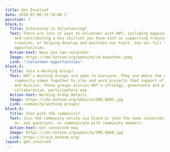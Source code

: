 ```yaml
---
title: Get Involved
date: 2018-02-06 15:18:00 Z
position: 7
block-1:
  Title: Interested in Volunteering?
  Text: There are lots of ways to volunteer with HOT, including mapping, validation,
    and contributing a key skillset you have such as supporting training material
    creation, or helping develop and maintain our tools. See our full list of volunteer
    opportunities.
  Action-text: Ways you can volunteer
  Image: https://cdn.hotosm.org/website/id-mapathon.jpeg
  Link: "/volunteer-opportunities"
block-2:
  Title: Join a Working Group?
  Text: HOT's Working Groups are open to everyone. They are where the wider HOT/OSM
    community comes together to plan and work projects that support of HOT's community
    and mission. These groups discuss HOT's strategy, governance and plans, in a public,
    collaborative, participatory way.
  Action-text: Working Group Details
  Image: https://cdn.hotosm.org/website/IMG_6695.jpg
  Link: community/working-groups/
block-3:
  Title: Chat with the community?
  Text: Join the community online via Slack or join the same conversation on our Space (Beta) on Matrix, a modern open source and decentralized platform. On either platform, you can join topic based channels to hear about what is going
    on, ask questions, or communicate with community members.
  Action-text: Get connected now
  Image: https://cdn.hotosm.org/website/IMG_6660.jpg
  Link: https://slack.hotosm.org/
layout: get-involved
---
```


